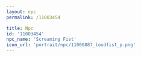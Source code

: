 ```yaml
---
layout: npc
permalink: /11003454

title: Npc
id: '11003454'
npc_name: 'Screaming Fist'
icon_url: 'portrait/npc/11000887_loudfist_p.png'
---
```


